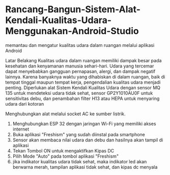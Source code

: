 # Rancang-Bangun-Sistem-Alat-Kendali-Kualitas-Udara-Menggunakan-Android-Studio
memantau dan mengatur kualitas udara dalam ruangan melalui aplikasi Android

Latar Belakang
Kualitas udara dalam ruangan memiliki dampak besar pada kesehatan dan kenyamanan manusia sehari-hari. Udara yang tercemar dapat menyebabkan gangguan pernapasan, alergi, dan dampak negatif lainnya. Karena banyaknya waktu yang dihabiskan di dalam ruangan, baik di tempat tinggal maupun tempat kerja, pengendalian kualitas udara menjadi penting. Diperlukan alat Sistem Kendali Kualitas Udara dengan sensor MQ 135 untuk mendeteksi udara tidak sehat, sensor GP2Y1010AU0F untuk sensitivitas debu, dan penambahan filter H13 atau HEPA untuk menyaring udara dari kotoran

Menghubungkan alat melalui socket AC ke sumber listrik.
1. Menghubungkan ESP 32 dengan jaringan Wi-Fi yang memiliki akses internet
2. Buka aplikasi "Freshism" yang sudah diinstal pada smartphone
3. Sensor akan membaca nilai udara dan debu dan hasilnya akan tampil di aplikasi
4. Tekan Tombol ON untuk mengaktifkan Kipas DC
5. Pilih Mode "Auto" pada tombol aplikasi "Freshism"
6. jika indikator kualitas udara tidak sehat, maka indikator led akan berwarna merah, tampilan aplikasi tidak sehat, dan kipas dc menyala
